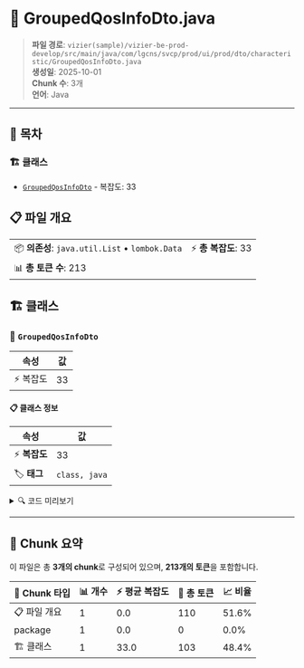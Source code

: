 # 📄 GroupedQosInfoDto.java

> **파일 경로**: `vizier(sample)/vizier-be-prod-develop/src/main/java/com/lgcns/svcp/prod/ui/prod/dto/characteristic/GroupedQosInfoDto.java`  
> **생성일**: 2025-10-01  
> **Chunk 수**: 3개  
> **언어**: Java
---

## 📑 목차

### 🏗️ 클래스
- [`GroupedQosInfoDto`](#class-groupedqosinfodto) - 복잡도: 33

## 📋 파일 개요

| | |
|--|--|
| 📦 **의존성**: `java.util.List` • `lombok.Data` | ⚡ **총 복잡도**: 33 |
| 📊 **총 토큰 수**: 213 |  |



## 🏗️ 클래스

### <a id="class-groupedqosinfodto"></a>🎯 `GroupedQosInfoDto`

| 속성 | 값 |
|------|----|
| ⚡ 복잡도 | 33 |



#### 📋 클래스 정보

| 속성 | 값 |
|------|----|
| ⚡ **복잡도** | 33 || 📍 **라인 범위** | 8-8 |
| 🏷️ **태그** | `class, java` |

<details>
<summary>🔍 코드 미리보기</summary>

```java
public class GroupedQosInfoDto {
	public GroupedQosInfoDto(QosInfoDto qosInfoDto) {
		this.generalDetails = new GeneralDetailFields(qosInfoDto);
		this.additionalParams = new AdditionalParamFields(qosInfoDto);
	}
	private GeneralDetailFields generalDetails;

	@Data
	public static class GeneralDetailFields {
		private String type;
		private String qosCd;
		private String qosNm;
		private String qosPlcyCd;
		private String qosPlcyGrpCd;
		private String thrsIdfyCd;
//		private List<QosPlcyRelDDto> qosPlcyList;

		private String valdStrtDtm;
		private String valdEndDtm;


		public GeneralDetailFields (QosInfoDto qosInfoDto) {
			this.type = qosInfoDto.getType();
			this.qosCd = qosInfoDto.getQosCd();
			this.qosNm = qosInfoDto.getQosNm();
//			this.qosPlcyList = qosInfoDto.getQosPlcyRelDDto()...
```

**Chunk 정보**
- 🆔 **ID**: `5064e5ccca6e`
- 📍 **라인**: 8-8
- 📊 **토큰**: 103
- 🏷️ **태그**: `class, java`

</details>

---





## 🧩 Chunk 요약

이 파일은 총 **3개의 chunk**로 구성되어 있으며, **213개의 토큰**을 포함합니다.

| 🧩 Chunk 타입 | 📊 개수 | ⚡ 평균 복잡도 | 📝 총 토큰 | 📈 비율 |
|---------------|--------|-------------|----------|--------|
| 📋 파일 개요 | 1 | 0.0 | 110 | 51.6% |
| package | 1 | 0.0 | 0 | 0.0% |
| 🏗️ 클래스 | 1 | 33.0 | 103 | 48.4% |

